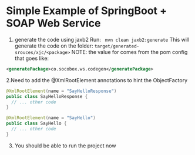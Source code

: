 # Simple Example of SpringBoot + SOAP Web Service

1. generate the code using jaxb2
Run: ` mvn clean jaxb2:generate`
This will generate the code on the folder: `target/generated-srouces/xjc/<package>`
NOTE: the value for <package> comes from the pom config that goes like:
```xml
<generatePackage>co.socobox.ws.codegen</generatePackage>
```


2.Need to add the @XmlRootElement annotations to hint the ObjectFactory

```java
@XmlRootElement(name = "SayHelloResponse")
public class SayHelloResponse {
  // ... other code
}
```

```java
@XmlRootElement(name = "SayHello")
public class SayHello {
  // ... other code
}
```


3. You should be able to run the project now